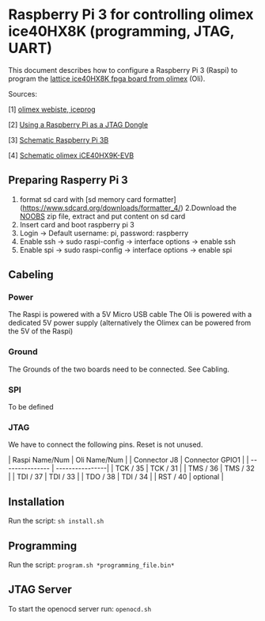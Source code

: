# Raspberry Pi 3 for controlling olimex ice40HX8K (programming, JTAG, UART)

This document describes how to configure a Raspberry Pi 3 (Raspi) to program the [lattice ice40HX8K fpga board from olimex](https://www.olimex.com/Products/FPGA/iCE40/iCE40HX1K-EVB/open-source-hardware) (Oli).

Sources:

[1] [olimex webiste, iceprog](https://www.olimex.com/wiki/ICE40HX1K-EVB#Iceprog_with_Raspberry_PI)

[2] [Using a Raspberry Pi as a JTAG Dongle](https://github.com/synthetos/PiOCD/wiki/Using-a-Raspberry-Pi-as-a-JTAG-Dongle)

[3] [Schematic Raspberry Pi 3B](https://www.raspberrypi.org/documentation/hardware/raspberrypi/schematics/rpi_SCH_3b_1p2_reduced.pdf)

[4] [Schematic olimex iCE40HX9K-EVB](https://github.com/OLIMEX/iCE40HX8K-EVB/blob/master/HARDWARE/REV-B/iCE40HX8K-EVB_Rev_B.pdf)

## Preparing Rasperry Pi 3

1. format sd card with [sd memory card formatter] (https://www.sdcard.org/downloads/formatter_4/)
2.Download the [NOOBS](https://www.raspberrypi.org/downloads/noobs/) zip file, extract and put content on sd card
3. Insert card and boot raspberry pi 3
4. Login -> Default username: pi, password: raspberry
5. Enable ssh -> sudo raspi-config -> interface options -> enable ssh
6. Enable spi -> sudo raspi-config -> interface options -> enable spi

## Cabeling

### Power

The Raspi is powered with a 5V Micro USB cable
The Oli is powered with a dedicated 5V power supply
(alternatively the Olimex can be powered from the 5V of the Raspi)

### Ground

The Grounds of the two boards need to be connected. See Cabling.

### SPI

To be defined

### JTAG

We have to connect the following pins. Reset is not unused.

| Raspi Name/Num  | Oli Name/Num    |
| Connector J8    | Connector GPIO1 |
| --------------- | ----------------|
| TCK / 35        | TCK / 31        |
| TMS / 36        | TMS / 32        |
| TDI / 37        | TDI / 33        |
| TDO / 38        | TDI / 34        |
| RST / 40        | optional        |



## Installation

Run the script:
```sh install.sh```

## Programming

Run the script:
```program.sh *programming_file.bin*```

## JTAG Server

To start the openocd server run:
```openocd.sh```
